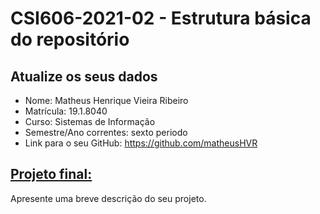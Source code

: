 # **CSI606-2021-02 - Estrutura básica do repositório**

## Atualize os seus dados

- Nome: Matheus Henrique Vieira Ribeiro
- Matrícula: 19.1.8040
- Curso: Sistemas de Informação
- Semestre/Ano correntes: sexto periodo
- Link para o seu GitHub: https://github.com/matheusHVR

## [Projeto final:](./Projeto/README.md)

Apresente uma breve descrição do seu projeto.
